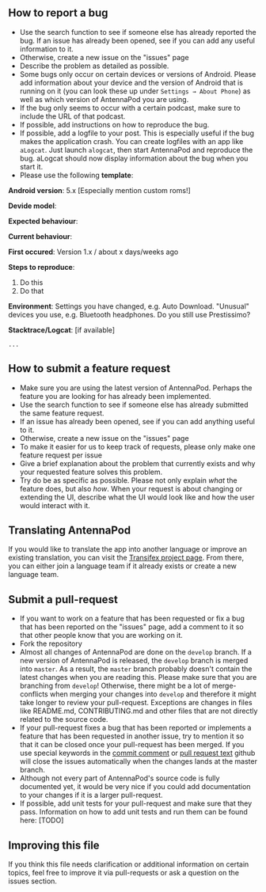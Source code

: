 How to report a bug
-------------------
- Use the search function to see if someone else has already reported the bug. If an issue has already been opened, see if you can add any useful information to it.
- Otherwise, create a new issue on the "issues" page
- Describe the problem as detailed as possible.
- Some bugs only occur on certain devices or versions of Android. Please add information about your device and the version of Android that is running on it (you can look these up under `Settings → About Phone`) as well as which version of AntennaPod you are using.
- If the bug only seems to occur with a certain podcast, make sure to include the URL of that podcast.
- If possible, add instructions on how to reproduce the bug.
- If possible, add a logfile to your post. This is especially useful if the bug makes the application crash. You can create logfiles with an app like `aLogcat`. Just launch `alogcat`, then start AntennaPod and reproduce the bug. aLogcat should now display information about the bug when you start it.
- Please use the following **template**: 

**Android version**: 5.x [Especially mention custom roms!]

**Devide model**: 

**Expected behaviour**: 

**Current behaviour**: 

**First occured**: Version 1.x / about x days/weeks ago

**Steps to reproduce**:

1. Do this
1. Do that

**Environment**: Settings you have changed, e.g. Auto Download. "Unusual" devices you use, e.g. Bluetooth headphones. Do you still use Prestissimo?

**Stacktrace/Logcat**: [if available]
```
...
```


How to submit a feature request
-------------------------------
- Make sure you are using the latest version of AntennaPod. Perhaps the feature you are looking for has already been implemented.
- Use the search function to see if someone else has already submitted the same feature request. 
- If an issue has already been opened, see if you can add anything useful to it.
- Otherwise, create a new issue on the "issues" page
- To make it easier for us to keep track of requests, please only make one feature request per issue
- Give a brief explanation about the problem that currently exists and why your requested feature solves this problem.
- Try do be as specific as possible. Please not only explain *what* the feature does, but also *how*. When your request is about changing or extending the UI, describe what the UI would look like and how the user would interact with it.

Translating AntennaPod
----------------------
If you would like to translate the app into another language or improve an existing translation, you can visit the [Transifex project page](https://www.transifex.com/projects/p/antennapod/). From there, you can either join a language team if it already exists or create a new language team.

Submit a pull-request
---------------------
- If you want to work on a feature that has been requested or fix a bug that has been reported on the "issues" page, add a comment to it so that other people know that you are working on it.  
- Fork the repository  
- Almost all changes of AntennaPod are done on the `develop` branch. If a new version of AntennaPod is released, the `develop` branch is merged into `master`. As a result, the `master` branch probably doesn't contain the latest changes when you are reading this. Please make sure that you are branching from `develop`! Otherwise, there might be a lot of merge-conflicts when merging your changes into `develop` and therefore it might take longer to review your pull-request. Exceptions are changes in files like README.md, CONTRIBUTING.md and other files that are not directly related to the source code.  
- If your pull-request fixes a bug that has been reported or implements a feature that has been requested in another issue, try to mention it so that it can be closed once your pull-request has been merged. If you use special keywords in the [commit comment](https://help.github.com/articles/closing-issues-via-commit-messages/) or [pull request text](https://github.com/blog/1506-closing-issues-via-pull-requests) github will close the issues automatically when the changes lands at the master branch.
- Although not every part of AntennaPod's source code is fully documented yet, it would be very nice if you could add documentation to your changes if it is a larger pull-request.  
- If possible, add unit tests for your pull-request and make sure that they pass. Information on how to add unit tests and run them can be found here: [TODO] 

Improving this file
-------------------
If you think this file needs clarification or additional information on certain topics, feel free to improve it via pull-requests or ask a question on the issues section.
